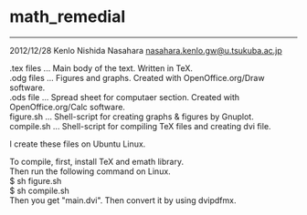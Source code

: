 # math_remedial
--------------------------------------------
2012/12/28 Kenlo Nishida Nasahara nasahara.kenlo.gw@u.tsukuba.ac.jp

.tex files ... Main body of the text. Written in TeX.  
.odg files ... Figures and graphs. Created with OpenOffice.org/Draw software.  
.ods file  ... Spread sheet for computaer section. Created with OpenOffice.org/Calc software.  
figure.sh  ... Shell-script for creating graphs & figures by Gnuplot.  
compile.sh ... Shell-script for compiling TeX files and creating dvi file.  

I create these files on Ubuntu Linux.

To compile, first, install TeX and emath library.  
Then run the following command on Linux.  
$ sh figure.sh  
$ sh compile.sh  
Then you get "main.dvi". Then convert it by using dvipdfmx.  

